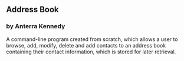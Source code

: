## Address Book
### by Anterra Kennedy

A command-line program created from scratch, which allows a user to browse, add, modify, delete and add contacts to an 
address book containing their contact information, which is stored for later retrieval. 
